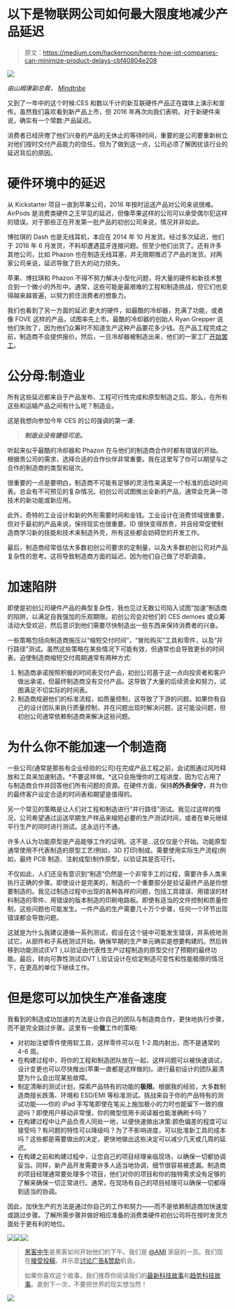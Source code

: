 # 以下是物联网公司如何最大限度地减少产品延迟

> 原文：<https://medium.com/hackernoon/heres-how-iot-companies-can-minimize-product-delays-cbf40804e208>

![](img/5741615ce7736a0ae2a8acab2e3a1fe3.png)

*由山姆康副总裁，* [*Mindtribe*](http://www.mindtribe.com/blog)

又到了一年中的这个时候:CES 和数以千计的新互联硬件产品正在媒体上演示和宣传。虽然我们喜欢看到新产品上市，但 2016 年再次向我们表明，对于新硬件来说，确实有一个常数:产品延迟。

消费者已经厌倦了他们兴奋的产品的无休止的等待时间，重要的是公司要重新树立对他们按时交付产品能力的信任。但为了做到这一点，公司必须了解困扰该行业的延迟背后的原因。

# **硬件环境中的延迟**

从 Kickstarter 项目一直到苹果公司，2016 年按时运送产品对公司来说很难。AirPods 是消费类硬件之王罕见的延迟，但像苹果这样的公司可以承受偶尔犯这样的错误。对于那些正在开发第一批产品的初创公司来说，情况并非如此。

博拉琪的 Dash 也是无线耳机，本应在 2014 年 10 月发货。经过多次延迟，他们于 2016 年 6 月发货，不料却遭遇蓝牙连接问题。但至少他们出货了。还有许多其他公司，比如 Phazon 也在制造无线耳塞，并无限期推迟了产品的发货。对两家公司来说，延迟导致了巨大的动力损失。

苹果、博拉琪和 Phazon 不得不努力解决小型化问题，将大量的硬件和新技术整合到一个微小的外形中。通常，这些可能是最艰难的工程和制造挑战，但它们也变得越来越普遍，以努力抓住消费者的想象力。

我们也看到了另一方面的延迟:更大的硬件，如最酷的冷却器，充满了功能，或者像 FOVE 这样的产品，试图率先上市。最酷的冷却器的创始人 Ryan Grepper 说他们失败了，因为他们众筹时不知道生产这种产品要花多少钱。在产品工程完成之前，制造商不会提供报价。然后，一旦冷却器被制造出来，他们的一家工厂[开始罢工](https://www.pastemagazine.com/articles/2016/12/entrepreneurs-beware-crowfunding-is-not-as-simple.html)。

# **公分母:制造业**

所有这些延迟都来自于产品发布、工程可行性完成和原型制造之后。那么，在所有这些和运输产品之间有什么呢？制造业。

这是我想向参加今年 CES 的公司强调的第一课:

> ***制造业没有捷径可走。***

听起来似乎最酷的冷却器和 Phazon 在与他们的制造商合作时都有错误的开始。根据贵公司的需求，选择合适的合作伙伴非常重要。我在这里写了你可以期望与之合作的制造商的类型和层次。

很重要的一点是要明白，制造商不可能有足够的灵活性来满足一个标准的启动时间表。总会有不可预见的复杂情况。初创公司试图推出全新的产品，通常会充满一项技术的新功能或新应用。

此外，奇特的工业设计和新的外形需要时间和金钱。工业设计在消费领域很重要，但对于最初的产品来说，保持现实也很重要。ID 很快变得昂贵，并且经常促使制造商学习新的技能和技术来制造外壳，所有这些都会妨碍您的开发工作。

最后，制造商经常低估大多数初创公司要求的定制量，以及大多数初创公司对产品复杂性的思考。这将导致制造商方面的延迟，因为他们自己做了尽职调查。

# **加速陷阱**

即使是初创公司硬件产品的典型复杂性，我也见过无数公司陷入试图“加速”制造商的陷阱，以满足自我强加的乐观期限。初创公司会对他们的 CES demoes 或众筹活动大受欢迎，然后意识到他们需要尽快制造出一些东西来保持消费者的兴奋。

一些策略包括向制造商施压以“缩短交付时间”，“冒险购买”工具和零件，以及“并行路径”测试。虽然这些策略在某些情况下可能有效，但通常也会导致更长的时间表。迫使制造商缩短交付周期通常有两种方式:

1.  制造商承诺按照积极的时间表交付产品，初创公司基于这一点向投资者和客户做出承诺，但最终制造商没有交付产品。这导致了大量的后续资金和努力，试图满足不切实际的时间表。
2.  制造商规避他们的标准流程，如质量控制，这导致了下游的问题。如果你有自己的设计团队来执行质量控制，并在问题出现时解决问题，这可能没问题，但初创公司通常依赖制造商来解决这些问题。

# **为什么你不能加速一个制造商**

一些公司(通常是那些有企业经验的公司)在完成产品工程之前，会试图通过风险释放和工具来加速制造。*不要这样做。*这只会拖慢你的工程进度，因为它占用了与制造商合作并回答他们所有问题的资源。在硬件方面，保持**的外表保守**，并为你的最终客户设定合适的时间表和期望是值得的。

另一个常见的策略是让人们对工程和制造进行“并行路径”测试。我见过这样的情况，公司希望通过运送早期生产样品来缩短必要的生产测试时间，或者在单元继续平行生产的同时进行测试。这永远行不通。

许多人认为功能原型是产品能够工作的证明。这不是…这仅仅是个开始。功能原型通常使用不代表制造的原型工艺(例如，3D 打印)制成。需要使用实际生产流程(例如，最终 PCB 制造、注射成型)制作原型，以验证其是否可行。

不仅如此，人们还没有意识到“制造”仍然是一个非常手工的过程，需要许多人类来执行正确的步骤。即使设计是完美的，制造的一个重要部分是验证最终产品是你想要制造的。我见过制造过程中出现的各种各样的问题，包括工具错误、用错误的材料制造的零件、用错误的版本制造的印刷电路板。即使有适当的文件控制和质量控制，这些问题也可能发生。一件产品的生产需要几十万个步骤，任何一个环节出现错误都会导致问题。

这就是为什么我建议遵循一系列测试，假设在这个链中可能发生错误，并系统地测试它。从部件和子系统测试开始，确保早期的生产单元确实是想要构建的。然后转移到功能测试(EVT ),以验证由代表性生产过程制造的原型交付了预期的最终功能。最后，转向可靠性测试(DVT ),验证设计在给定制造可变性和性能极限的情况下，在更高的单位下继续工作。

# **但是您可以加快生产准备速度**

我看到的制造成功加速的方法是让你自己的团队与制造商合作，更快地执行步骤，而不是完全跳过步骤。这里有一些**做**工作的策略:

*   对初始注塑零件使用软工具，这样零件可以在 1-2 周内射出，而不是通常的 4-6 周。
*   在构建过程中，将你的工程和制造团队放在一起，这样问题可以被快速调试，设计变更也可以尽快推出(苹果一直都是这样做的)。进行最初设计的团队最清楚为什么会出现某些故障。
*   制定清晰的测试计划，探索产品特有的功能的**极限**。根据我的经验，大多数制造商擅长跌落、环境和 ESD/EMI 等标准测试。挑战来自于你的产品特有的测试功能——你的 iPad 手写笔即使在笔尖上施加极小的力时也能留下一致的痕迹吗？即使用户移动非常慢，你的微型信用卡阅读器也能准确刷卡吗？
*   在构建过程中让产品负责人同处一地，以便快速做出决策:颜色偏差的程度可以接受吗？有问题的特性可以降级吗？为了不影响进度，可以批准新工具的成本吗？这些都是需要做出的决定，更快地做出这些决定可以减少几天或几周的延迟。
*   在构建之前和构建过程中，让您自己的项目经理亲临现场，以确保一切都协调妥当。同样，新产品开发需要许多人适当地协调，细节很容易被遗漏。制造商的项目经理通常要处理多个项目，他们对你的项目和你的独特需求没有足够的了解来确保一切正常进行。通常，在现场有自己的项目经理可以确保一切都得到适当的协调。

因此，加快生产的方法是通过你自己的工作和努力——而不是依赖制造商加快速度或跳过步骤。了解所需步骤并做好相应准备的消费类硬件初创公司将在按时发货方面处于更有利的地位。

[![](img/50ef4044ecd4e250b5d50f368b775d38.png)](http://bit.ly/HackernoonFB)[![](img/979d9a46439d5aebbdcdca574e21dc81.png)](https://goo.gl/k7XYbx)[![](img/2930ba6bd2c12218fdbbf7e02c8746ff.png)](https://goo.gl/4ofytp)

> [黑客中午](http://bit.ly/Hackernoon)是黑客如何开始他们的下午。我们是 [@AMI](http://bit.ly/atAMIatAMI) 家庭的一员。我们现在[接受投稿](http://bit.ly/hackernoonsubmission)，并乐意[讨论广告&赞助](mailto:partners@amipublications.com)机会。
> 
> 如果你喜欢这个故事，我们推荐你阅读我们的[最新科技故事](http://bit.ly/hackernoonlatestt)和[趋势科技故事](https://hackernoon.com/trending)。直到下一次，不要把世界的现实想当然！

![](img/be0ca55ba73a573dce11effb2ee80d56.png)